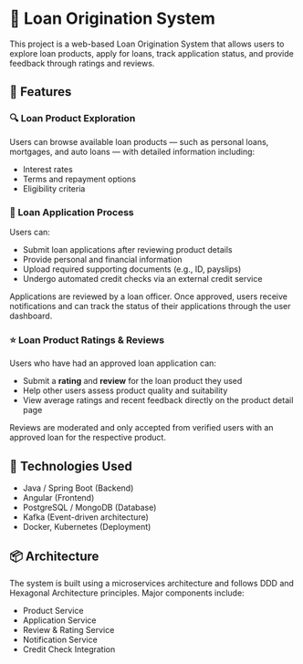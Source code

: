 # 🏦 Loan Origination System

This project is a web-based Loan Origination System that allows users to explore loan products, apply for loans, track application status, and provide feedback through ratings and reviews.

## 🚀 Features

### 🔍 Loan Product Exploration
Users can browse available loan products — such as personal loans, mortgages, and auto loans — with detailed information including:
- Interest rates
- Terms and repayment options
- Eligibility criteria

### 📝 Loan Application Process
Users can:
- Submit loan applications after reviewing product details
- Provide personal and financial information
- Upload required supporting documents (e.g., ID, payslips)
- Undergo automated credit checks via an external credit service

Applications are reviewed by a loan officer. Once approved, users receive notifications and can track the status of their applications through the user dashboard.

### ⭐️ Loan Product Ratings & Reviews
Users who have had an approved loan application can:
- Submit a **rating** and **review** for the loan product they used
- Help other users assess product quality and suitability
- View average ratings and recent feedback directly on the product detail page

Reviews are moderated and only accepted from verified users with an approved loan for the respective product.

## 🧰 Technologies Used
- Java / Spring Boot (Backend)
- Angular (Frontend)
- PostgreSQL / MongoDB (Database)
- Kafka (Event-driven architecture)
- Docker, Kubernetes (Deployment)

## 📦 Architecture
The system is built using a microservices architecture and follows DDD and Hexagonal Architecture principles. Major components include:
- Product Service
- Application Service
- Review & Rating Service
- Notification Service
- Credit Check Integration
